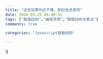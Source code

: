 ```yaml
---
title: "这些如果你还不懂，那赶快进来吧"
date: 2020-03-25 04:40:35
tags: ["数据结构","编程思想","数据结构与算法"]
comments: true

categories: "Javascript数据结构"

---
```


3